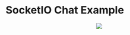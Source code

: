 # SocketIO Chat Example

<p align="center">
  <img src="https://github.com/RicardsGraudins/SocketIO-Chat-Example/blob/master/static/images/chat.gif">
</p>
